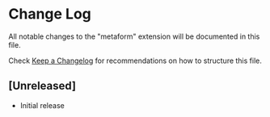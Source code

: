 # Change Log

All notable changes to the "metaform" extension will be documented in this file.

Check [Keep a Changelog](http://keepachangelog.com/) for recommendations on how to structure this file.

## [Unreleased]

- Initial release